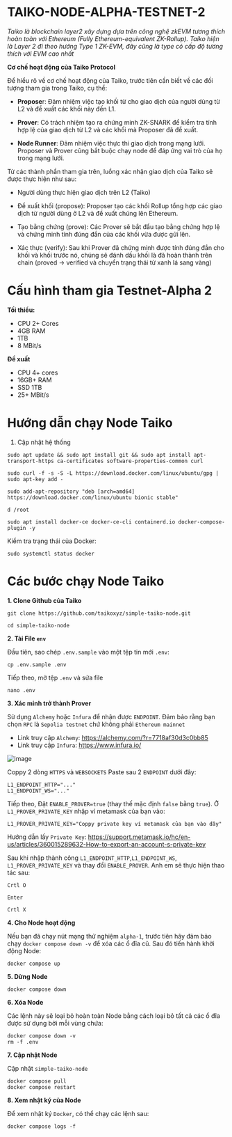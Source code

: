 # TAIKO-NODE-ALPHA-TESTNET-2
*Taiko là blockchain layer2 xây dựng dựa trên công nghệ zkEVM tương thích hoàn toàn với Ethereum (Fully Ethereum-equivalent ZK-Rollup). Taiko hiện là Layer 2 đi theo hướng Type 1 ZK-EVM, đây cũng là type có cấp độ tương thích với EVM cao nhất*



**Cơ chế hoạt động của Taiko Protocol**

Để hiểu rõ về cơ chế hoạt động của Taiko, trước tiên cần biết về các đối tượng tham gia trong Taiko, cụ thể: 

- **Propose**r: Đảm nhiệm việc tạo khối từ cho giao dịch của người dùng từ L2 và đề xuất các khối này đến L1. 

- **Prover**: Có trách nhiệm tạo ra chứng minh ZK-SNARK để kiểm tra tính hợp lệ của giao dịch từ L2 và các khối mà Proposer đã đề xuất. 

- **Node Runner**: Đảm nhiệm việc thực thi giao dịch trong mạng lưới. Proposer và Prover cũng bắt buộc chạy node để đáp ứng vai trò của họ trong mạng lưới. 


Từ các thành phần tham gia trên, luồng xác nhận giao dịch của Taiko sẽ được thực hiện như sau: 

- Người dùng thực hiện giao dịch trên L2 (Taiko)

- Đề xuất khối (propose): Proposer tạo các khối Rollup tổng hợp các giao dịch từ người dùng ở L2 và đề xuất chúng lên Ethereum. 

- Tạo bằng chứng (prove): Các Prover sẽ bắt đầu tạo bằng chứng hợp lệ và chứng minh tính đúng đắn của các khối vừa được gửi lên. 

- Xác thực (verify): Sau khi Prover đã chứng minh được tính đúng đắn cho khối và khối trước nó, chúng sẽ đánh dấu khối là đã hoàn thành trên chain (proved → verified và chuyển trạng thái từ xanh lá sang vàng) 

# Cấu hình tham gia Testnet-Alpha 2

**Tối thiểu:** 	

- CPU 2+ Cores
- 4GB RAM
- 1TB 
- 8 MBit/s

**Đề xuất**

- CPU 4+ cores
- 16GB+ RAM
- SSD 1TB 
- 25+ MBit/s

# Hướng dẫn chạy Node Taiko

1. Cập nhật hệ thống

```
sudo apt update && sudo apt install git && sudo apt install apt-transport-https ca-certificates software-properties-common curl

sudo curl -f -s -S -L https://download.docker.com/linux/ubuntu/gpg | sudo apt-key add -

sudo add-apt-repository "deb [arch=amd64] https://download.docker.com/linux/ubuntu bionic stable"

d /root

sudo apt install docker-ce docker-ce-cli containerd.io docker-compose-plugin -y
```

Kiểm tra trạng thái của Docker:

```
sudo systemctl status docker
```

# Các bước chạy Node Taiko

**1. Clone Github của Taiko**

```
git clone https://github.com/taikoxyz/simple-taiko-node.git

cd simple-taiko-node
```

**2. Tải File `env`**

Đầu tiên, sao chép `.env.sample` vào một tệp tin mới `.env`:

```
cp .env.sample .env
```

Tiếp theo, mở tệp `.env` và sửa file

```
nano .env
```

**3. Xác minh trở thành Prover**

Sử dụng  `Alchemy` hoặc `Infura` để nhận được `ENDPOINT`. Đảm bảo rằng bạn chọn `RPC` là `Sepolia testnet` chứ không phải `Ethereum mainnet`

* Link truy cập `Alchemy`: https://alchemy.com/?r=7718af30d3c0bb85
* Link truy cập `Infura`: https://www.infura.io/

![image](https://user-images.githubusercontent.com/108129127/228375928-30004e82-7d00-41cf-93d6-d0ab5d052ee6.png)

Coppy 2 dòng `HTTPS` và `WEBSOCKETS` Paste sau 2 `ENDPOINT` dưới đây:

```
L1_ENDPOINT_HTTP="..."
L1_ENDPOINT_WS="..."
```

Tiếp theo, Đặt `ENABLE_PROVER=true` (thay thế mặc định `false` bằng `true`). Ở `L1_PROVER_PRIVATE_KEY` nhập ví metamask của bạn vào:

```
L1_PROVER_PRIVATE_KEY="Coppy private key ví metamask của bạn vào đây"
```

Hướng dẫn lấy `Private Key`: https://support.metamask.io/hc/en-us/articles/360015289632-How-to-export-an-account-s-private-key

Sau khi nhập thành công `L1_ENDPOINT_HTTP`,`L1_ENDPOINT_WS`, `L1_PROVER_PRIVATE_KEY` và thay đổi `ENABLE_PROVER`. Anh em sẽ thực hiện thao tác sau:

```
Crtl O

Enter

Crtl X
```

**4. Cho Node hoạt động**

Nếu bạn đã chạy nút mạng thử nghiệm `alpha-1`, trước tiên hãy đảm bảo chạy `docker compose down -v` để xóa các ổ đĩa cũ. Sau đó tiến hành khởi động Node:

```
docker compose up
```

**5. Dừng Node**

```
docker compose down
```

**6. Xóa Node**

Các lệnh này sẽ loại bỏ hoàn toàn Node bằng cách loại bỏ tất cả các ổ đĩa được sử dụng bởi mỗi vùng chứa:

```
docker compose down -v
rm -f .env
```

**7. Cập nhật Node**

Cập nhật `simple-taiko-node`

```
docker compose pull
docker compose restart
```

**8. Xem nhật ký của Node**

Để xem nhật ký `Docker`, có thể chạy các lệnh sau:

```
docker compose logs -f
```






